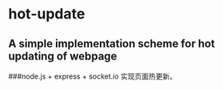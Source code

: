 # hot-update
A simple implementation scheme for hot updating of webpage
----------------------------------------------------------
###node.js + express + socket.io 实现页面热更新。

